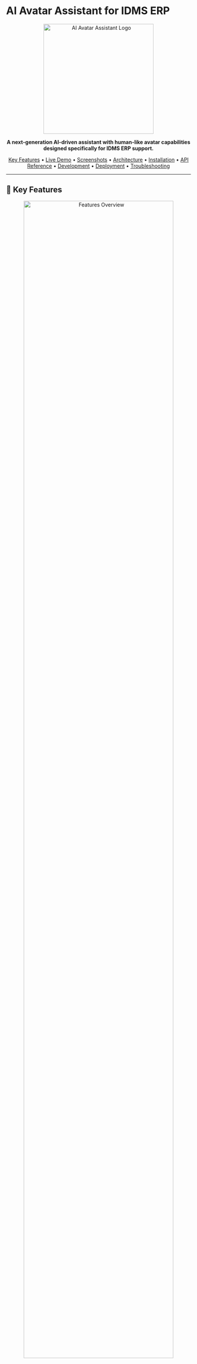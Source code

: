# AI Avatar Assistant for IDMS ERP

<div align="center">
  <img src="https://i.imgur.com/VgmQQjA.png" alt="AI Avatar Assistant Logo" width="300px">
  
  <p>
    <b>A next-generation AI-driven assistant with human-like avatar capabilities designed specifically for IDMS ERP support.</b>
  </p>
  
  <p>
    <a href="#key-features">Key Features</a> •
    <a href="#live-demo">Live Demo</a> •
    <a href="#screenshots">Screenshots</a> •
    <a href="#architecture">Architecture</a> •
    <a href="#installation">Installation</a> •
    <a href="#api-reference">API Reference</a> •
    <a href="#development-workflow">Development</a> •
    <a href="#deployment">Deployment</a> •
    <a href="#troubleshooting">Troubleshooting</a>
  </p>
</div>

<hr>

## 🌟 Key Features

<div align="center">
  <img src="https://i.imgur.com/RfYyP8G.png" alt="Features Overview" width="90%">
</div>

The AI Avatar Assistant combines cutting-edge technologies to provide a seamless and intuitive user experience:

- **🧠 Intelligent Responses**: Leverages Google Gemini AI model to provide accurate ERP-specific information
- **👤 Realistic Avatars**: Lifelike visual representation with real-time lip-syncing and emotional expressions
- **🔊 Natural Voice Interaction**: Supports voice input and output with lifelike speech synthesis
- **🌐 Multilingual Support**: Operates in 7 languages including English, Spanish, Hindi, and more
- **💡 Context Awareness**: Maintains conversation history for contextually relevant responses
- **📊 Real-time Metrics**: Displays response time, accuracy, memory usage, and other performance indicators
- **📱 Responsive Design**: Works seamlessly across devices of all sizes
- **🔐 Secure Integration**: Safe connection to your existing IDMS ERP system

## 🎮 Live Demo

Try out the AI Avatar Assistant in our live environment:

<div align="center">
  <a href="https://ai-avatar-assistant.vercel.app" target="_blank">
    <img src="https://i.imgur.com/J9bFVXx.png" alt="Live Demo Button" width="300px">
  </a>
</div>

- [Frontend Demo](https://ai-avatar-assistant.vercel.app)
- [Backend API](https://ai-avatar-assistant-backend.railway.app)

## 📸 Screenshots

<div align="center">
  <img src="https://i.imgur.com/xWYLxJF.png" alt="AI Avatar Interface" width="90%">
  <p><i>The main avatar interface showing the interactive visualization</i></p>
  
  <br>
  
  <div>
    <img src="https://i.imgur.com/8DY3s1h.png" alt="Chat Interface" width="48%">
    <img src="https://i.imgur.com/Wnrfcm3.png" alt="Mobile View" width="48%">
  </div>
  <p><i>The chat interface (left) and responsive mobile view (right)</i></p>
</div>

## 🏗️ Architecture

<div align="center">
  <img src="https://i.imgur.com/GmBQefS.png" alt="System Architecture" width="90%">
</div>

The AI Avatar Assistant uses a microservices architecture with:

### 🧩 Components

- **Frontend (Next.js)**: Handles UI rendering, user interactions, and avatar visualization
- **Backend (Node.js)**: Manages API requests, AI processing, and database interactions
- **AI Services**: Connects to Google Gemini for natural language understanding
- **Voice Services**: Utilizes ElevenLabs for realistic speech synthesis
- **Avatar Services**: Integrates with D-ID for realistic avatar animations
- **Vector Database**: Uses Pinecone for efficient knowledge retrieval

### ⚙️ Data Flow

<div align="center">
  <img src="https://i.imgur.com/3Lks4GV.png" alt="Data Flow Diagram" width="80%">
</div>

1. User inputs text or voice through the frontend
2. Request is sent to backend via Socket.io for real-time communication
3. Backend processes request and interacts with AI services
4. Response is generated and sent back to frontend
5. Frontend displays text response and animates avatar accordingly

## 🚀 Installation

### Prerequisites

- [Node.js](https://nodejs.org/) (v16 or later)
- [npm](https://www.npmjs.com/) or [yarn](https://yarnpkg.com/)
- API keys for:
  - [Google Gemini API](https://ai.google.dev/)
  - [ElevenLabs](https://elevenlabs.io/)
  - [D-ID](https://www.d-id.com/)
  - [Pinecone](https://www.pinecone.io/)

### Quick Start

```bash
# Clone the repository
git clone https://github.com/yourusername/AI-Avatar-Assistant.git
cd AI-Avatar-Assistant

# Install dependencies for both frontend and backend
cd frontend && npm install
cd ../backend && npm install

# Set up environment variables
# Frontend (.env.local)
cp frontend/.env.example frontend/.env.local
# Backend (.env)
cp backend/.env.example backend/.env

# Start both services (from project root)
npm run dev
```

### Environment Configuration

#### Backend (.env)

```env
PORT=5000
FRONTEND_URL=http://localhost:3000
GEMINI_API_KEY=your_gemini_api_key
ELEVENLABS_API_KEY=your_elevenlabs_api_key
DID_API_KEY=your_did_api_key
PINECONE_API_KEY=your_pinecone_api_key
PINECONE_ENVIRONMENT=your_pinecone_environment
PINECONE_INDEX=your_pinecone_index_name
```

#### Frontend (.env.local)

```env
NEXT_PUBLIC_BACKEND_URL=http://localhost:5000
NEXT_PUBLIC_DID_CLIENT_KEY=your_did_client_key_here
NEXT_PUBLIC_DID_AGENT_ID=your_did_agent_id_here
```

## 📚 API Reference

<div align="center">
  <img src="https://i.imgur.com/WJMbvbL.png" alt="API Reference Overview" width="80%">
</div>

The backend provides several API endpoints to support the AI Assistant functionality:

### Chat Endpoints

| Endpoint | Method | Description |
|----------|--------|-------------|
| `/api/chat` | POST | Send a message to the AI assistant |
| `/api/chat/history` | GET | Retrieve chat history |
| `/api/chat/reset` | POST | Reset the conversation |

### Voice Endpoints

| Endpoint | Method | Description |
|----------|--------|-------------|
| `/api/voice/synthesize` | POST | Convert text to speech |
| `/api/voice/transcribe` | POST | Convert speech to text |

### Avatar Endpoints

| Endpoint | Method | Description |
|----------|--------|-------------|
| `/api/avatar/animate` | POST | Generate avatar animation |
| `/api/avatar/customize` | POST | Customize avatar appearance |

### Socket.io Events

| Event | Direction | Description |
|-------|-----------|-------------|
| `user-message` | Client → Server | Send user message |
| `ai-response` | Server → Client | Receive AI response |
| `bot-message` | Server → Client | Receive avatar speaking text |
| `error` | Server → Client | Error notification |

## 👨‍💻 Development Workflow

<div align="center">
  <img src="https://i.imgur.com/pO2XxcJ.png" alt="Development Workflow" width="80%">
</div>

### Frontend Development

```bash
cd frontend
npm run dev
```

This starts the Next.js development server with hot reloading at `http://localhost:3000`.

### Backend Development

```bash
cd backend
npm run dev
```

This starts the Express server with nodemon for auto-reloading at `http://localhost:5000`.

### Full-Stack Development

For convenience, you can start both services simultaneously:

```bash
# From project root
npm run dev
# Or use the provided script
./start-all.bat
```

### Testing

```bash
# Run frontend tests
cd frontend && npm test

# Run backend tests
cd backend && npm test

# Run e2e tests
npm run test:e2e
```

### Code Style

This project uses ESLint and Prettier for code formatting. Run linting with:

```bash
# Frontend
cd frontend && npm run lint

# Backend
cd backend && npm run lint

# Fix issues
npm run lint:fix
```

## 🚢 Deployment

<div align="center">
  <img src="https://i.imgur.com/HqJYYjF.png" alt="Deployment Overview" width="90%">
</div>

### Frontend (Vercel)

1. Fork/clone this repository to your GitHub account
2. Sign up for [Vercel](https://vercel.com)
3. Create a new project and import your GitHub repository
4. Configure the project:
   - Root Directory: `/frontend`
   - Build Command: `npm run build`
   - Output Directory: `.next`
5. Add environment variables from your `.env.local` file
6. Deploy and get your production URL

<div align="center">
  <img src="https://i.imgur.com/pzvmyND.png" alt="Vercel Deployment" width="70%">
</div>

### Backend (Railway)

1. Sign up for [Railway](https://railway.app)
2. Create a new project from your GitHub repository
3. Configure the project:
   - Root Directory: `/backend`
   - Start Command: `npm start`
4. Add all required environment variables
5. Deploy and get your production URL
6. Update your frontend's `NEXT_PUBLIC_BACKEND_URL` to point to your Railway URL

<div align="center">
  <img src="https://i.imgur.com/yQWnlKt.png" alt="Railway Deployment" width="70%">
</div>

## 🧩 Project Structure

```
AI-Avatar-Assistant/
├── frontend/                 # Next.js frontend application
│   ├── src/
│   │   ├── app/              # Next.js app directory
│   │   │   ├── page.tsx      # Main application page
│   │   │   └── layout.tsx    # Application layout
│   │   ├── components/       # React components
│   │   │   ├── MessageBubble.tsx     # Chat message component
│   │   │   ├── VoiceInput.tsx        # Voice input component
│   │   │   └── BackgroundEffects.tsx # UI background effects
│   │   ├── lib/              # Utility functions and services
│   │   └── styles/           # CSS files
│   │       └── globals.css   # Global styles
│   ├── public/               # Static assets
│   ├── package.json
│   └── tsconfig.json
│
├── backend/                  # Express backend application
│   ├── src/
│   │   ├── controllers/      # Request handlers
│   │   ├── routes/           # API routes
│   │   ├── services/         # Business logic
│   │   │   ├── ai.service.ts        # AI processing service
│   │   │   ├── avatar.service.ts    # Avatar generation service
│   │   │   ├── voice.service.ts     # Voice synthesis service
│   │   │   └── knowledge.service.ts # Knowledge base service
│   │   └── index.ts          # Entry point
│   ├── package.json
│   └── tsconfig.json
│
├── docs/                     # Documentation
├── scripts/                  # Utility scripts
│   └── start-all.bat         # Script to start both services
├── package.json              # Root package.json for workspaces
└── README.md                 # This file
```

## 🔧 Troubleshooting

<div align="center">
  <img src="https://i.imgur.com/9xYoAhQ.png" alt="Troubleshooting Guide" width="80%">
</div>

### Common Issues

#### D-ID Integration Issues

If the avatar is not appearing:

1. Check that your D-ID API key is valid
2. Ensure the agent ID is correctly set in the environment variables
3. Check browser console for any CORS-related errors
4. Try refreshing the page or clearing cache

#### Socket Connection Issues

If real-time communication is not working:

1. Verify that your backend is running and accessible
2. Check that the `NEXT_PUBLIC_BACKEND_URL` is correctly set
3. Ensure no firewall is blocking WebSocket connections
4. Try using polling transport as a fallback

#### Voice Recognition Issues

If voice input is not working:

1. Make sure you've granted microphone permissions in your browser
2. Check that your browser supports the Web Speech API
3. Ensure you're in a quiet environment for better recognition
4. Try speaking clearly and at a moderate pace

### Debug Mode

Enable debug mode to see additional information:

```javascript
// In frontend/.env.local
NEXT_PUBLIC_DEBUG_MODE=true
```

This will display additional debugging information in the browser console and UI.

## 📊 Performance Optimization

<div align="center">
  <img src="https://i.imgur.com/M9kc3xJ.png" alt="Performance Metrics" width="80%">
</div>

The AI Avatar Assistant is optimized for performance:

- **Lazy Loading**: Components and resources load only when needed
- **Caching**: Frequent queries are cached to reduce API calls
- **Compression**: Assets are compressed for faster loading
- **Code Splitting**: Only essential JavaScript is loaded initially
- **WebSocket**: Real-time communication minimizes latency
- **Optimized Animations**: UI animations are hardware-accelerated

## 📌 Roadmap

<div align="center">
  <img src="https://i.imgur.com/5ZcLWTN.png" alt="Project Roadmap" width="90%">
</div>

### Upcoming Features

- **Enhanced Facial Expressions**: More realistic emotion display
- **Multi-Avatar Support**: Switch between different avatar personalities
- **API Gateway**: Simplified integration with enterprise systems
- **Analytics Dashboard**: Track usage and performance metrics
- **Extended Language Support**: Additional languages and dialects
- **Mobile Apps**: Native iOS and Android applications

## 🤝 Contributing

We welcome contributions! Please follow these steps:

1. Fork the repository
2. Create your feature branch (`git checkout -b feature/amazing-feature`)
3. Commit your changes (`git commit -m 'Add some amazing feature'`)
4. Push to the branch (`git push origin feature/amazing-feature`)
5. Open a Pull Request

See our [Contributing Guide](CONTRIBUTING.md) for more details.

## 📄 License

This project is licensed under the ISC License - see the [LICENSE](LICENSE) file for details.

## 🙏 Acknowledgements

- [Google Gemini API](https://ai.google.dev/) for advanced language processing
- [ElevenLabs](https://elevenlabs.io/) for realistic voice synthesis
- [D-ID](https://www.d-id.com/) for avatar generation
- [Pinecone](https://www.pinecone.io/) for vector database capabilities
- [Next.js](https://nextjs.org/) and [React](https://reactjs.org/) for the frontend framework
- [Express](https://expressjs.com/) for the backend API
- [Socket.io](https://socket.io/) for real-time communication
- [Tailwind CSS](https://tailwindcss.com/) for UI styling

---

<div align="center">
  <p>Built with ❤️ by the AI Avatar Assistant Team</p>
  <p>
    <a href="https://github.com/yourusername/AI-Avatar-Assistant/issues">Report Bug</a> •
    <a href="https://github.com/yourusername/AI-Avatar-Assistant/issues">Request Feature</a>
  </p>
</div> 

